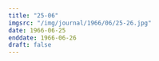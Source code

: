 ```yaml
---
title: "25-06"
imgsrc: "/img/journal/1966/06/25-26.jpg"
date: 1966-06-25
enddate: 1966-06-26
draft: false
---
```


<!-- fix pre-formatted input -->
